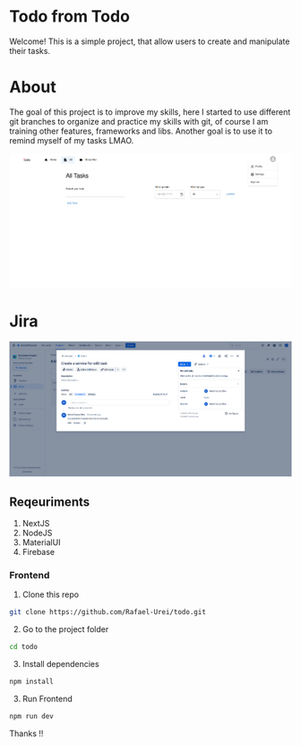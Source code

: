 # Todo from Todo

Welcome! This is a simple project, that allow users to create and manipulate their tasks.

# About

The goal of this project is to improve my skills, here I started to use different git branches to organize and practice my skills with git, of course
I am training other features, frameworks and libs. Another goal is to use it to remind myself of my tasks LMAO.

![Prototype](./.github/image.png)

# Jira

![Prototype](<./.github/image(1).png>)

## Reqeuriments

1. NextJS
2. NodeJS
3. MaterialUI
4. Firebase

### Frontend

1. Clone this repo

```bash
git clone https://github.com/Rafael-Urei/todo.git
```

2. Go to the project folder

```bash
cd todo
```

3. Install dependencies

```bash
npm install
```

3. Run Frontend

```bash
npm run dev
```

Thanks !!
